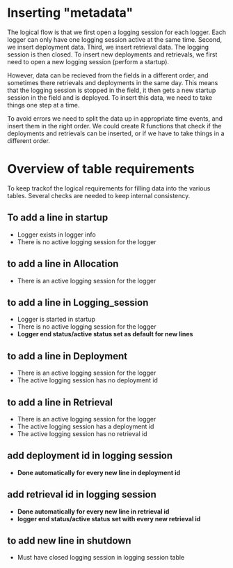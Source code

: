 Inserting "metadata"
====================
The logical flow is that we first open a logging session for each logger. Each logger can only have one logging session active at the same time. Second, we insert deployment data. Third, we insert retrieval data. The logging session is then closed. To insert new deployments and retrievals, we first need to open a new logging session (perform a startup).

However, data can be recieved from the fields in a different order, and sometimes there retrievals and deployments in the same day. This means that the logging session is stopped in the field, it then gets a new startup session in the field and is deployed. To insert this data, we need to take things one step at a time. 

To avoid errors we need to split the data up in appropriate time events, and insert them in the right order. We could create R functions that check if the deployments and retrievals can be inserted, or if we have to take things in a different order.

Overview of table requirements
=========================
To keep trackof the logical requirements for filling data into the various tables. Several checks are needed to keep internal consistency.


To add a line in startup
-----------------
*  Logger exists in logger info
*  There is no active logging session for the logger

to add a line in Allocation
---------------
*  There is an active logging session for the logger

to add a line in Logging_session
----------------
*  Logger is started in startup
*  There is no active logging session for the logger
*  **Logger end status/active status set as default for new lines**

to add a line in Deployment
--------------
*  There is an active logging session for the logger
*  The active logging session has no deployment id

to add a line in Retrieval
-----------
*  There is an active logging session for the logger
*  The active logging session has a deployment id 
*  The active logging session has no retrieval id

add deployment id in logging session
---------------
*  **Done automatically for every new line in deployment id**

add retrieval id in logging session
--------------------
* **Done automatically for every new line in retrieval id**
* **logger end status/active status set with every new retrieval id**

to add new line in shutdown
------------
*  Must have closed logging session in logging session table


